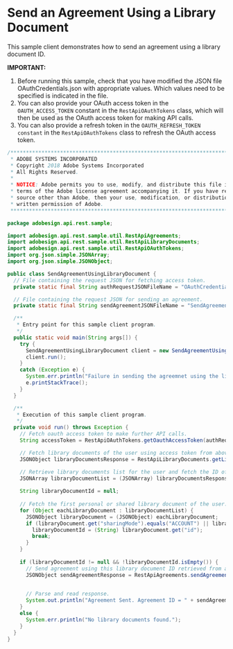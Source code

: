 # Send an Agreement Using a Library Document

This sample client demonstrates how to send an agreement using a library document ID.

**IMPORTANT:**

1. Before running this sample, check that you have modified the JSON file OAuthCredentials.json with appropriate values. Which values need to be specified is indicated in the file.
2. You can also provide your OAuth access token in the `OAUTH_ACCESS_TOKEN` constant in the `RestApiOAuthTokens` class, which will then be used as the OAuth access token for making API calls.
3. You can also provide a refresh token in the `OAUTH_REFRESH_TOKEN constant` in the `RestApiOAuthTokens` class to refresh the OAuth access token.

```java
/*************************************************************************
 * ADOBE SYSTEMS INCORPORATED
 * Copyright 2018 Adobe Systems Incorporated
 * All Rights Reserved.
 * 
 * NOTICE: Adobe permits you to use, modify, and distribute this file in accordance with the
 * terms of the Adobe license agreement accompanying it. If you have received this file from a
 * source other than Adobe, then your use, modification, or distribution of it requires the prior
 * written permission of Adobe.
 **************************************************************************/

package adobesign.api.rest.sample;

import adobesign.api.rest.sample.util.RestApiAgreements;
import adobesign.api.rest.sample.util.RestApiLibraryDocuments;
import adobesign.api.rest.sample.util.RestApiOAuthTokens;
import org.json.simple.JSONArray;
import org.json.simple.JSONObject;

public class SendAgreementUsingLibraryDocument {
  // File containing the request JSON for fetching access token.
  private static final String authRequestJSONFileName = "OAuthCredentials.json";

  // File containing the request JSON for sending an agreement.
  private static final String sendAgreementJSONFileName = "SendAgreement.json";

  /**
   * Entry point for this sample client program.
   */
  public static void main(String args[]) {
    try {
      SendAgreementUsingLibraryDocument client = new SendAgreementUsingLibraryDocument();
      client.run();
    }
    catch (Exception e) {
      System.err.println("Failure in sending the agreemnet using the library document ID specified.");
      e.printStackTrace();
    }
  }

  /**
   * Execution of this sample client program.
   */
  private void run() throws Exception {
    // Fetch oauth access token to make further API calls.
    String accessToken = RestApiOAuthTokens.getOauthAccessToken(authRequestJSONFileName);

    // Fetch library documents of the user using access token from above.
    JSONObject libraryDocumentsResponse = RestApiLibraryDocuments.getLibraryDocuments(accessToken);

    // Retrieve library documents list for the user and fetch the ID of first library document.
    JSONArray libraryDocumentList = (JSONArray) libraryDocumentsResponse.get("libraryDocumentList");
    
    String libraryDocumentId = null;
    
    // Fetch the first personal or shared library document of the user.
    for (Object eachLibraryDocument : libraryDocumentList) {
      JSONObject libraryDocument = (JSONObject) eachLibraryDocument;
      if (libraryDocument.get("sharingMode").equals("ACCOUNT") || libraryDocument.get("sharingMode").equals("GROUP") || libraryDocument.get("sharingMode").equals("USER")) {
        libraryDocumentId = (String) libraryDocument.get("id");
        break;
      }
    }
    
    if (libraryDocumentId != null && !libraryDocumentId.isEmpty()) {
      // Send agreement using this library document ID retrieved from above.
      JSONObject sendAgreementResponse = RestApiAgreements.sendAgreement(accessToken, sendAgreementJSONFileName, libraryDocumentId,
                                                                         RestApiAgreements.DocumentIdentifierName.LIBRARY_DOCUMENT_ID);

      // Parse and read response.
      System.out.println("Agreement Sent. Agreement ID = " + sendAgreementResponse.get("id"));
    }
    else {
      System.err.println("No library documents found.");
    }
  }
}
```